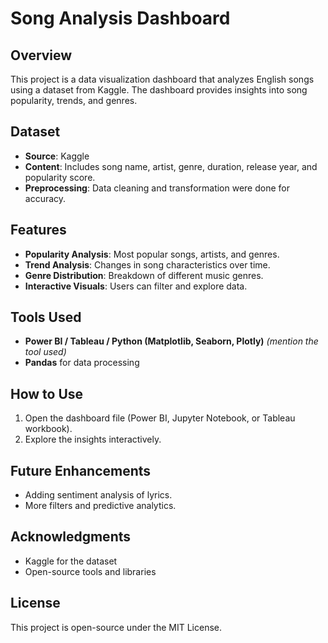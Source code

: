 # Song Analysis Dashboard

## Overview
This project is a data visualization dashboard that analyzes English songs using a dataset from Kaggle. The dashboard provides insights into song popularity, trends, and genres.

## Dataset
- **Source**: Kaggle
- **Content**: Includes song name, artist, genre, duration, release year, and popularity score.
- **Preprocessing**: Data cleaning and transformation were done for accuracy.

## Features
- **Popularity Analysis**: Most popular songs, artists, and genres.
- **Trend Analysis**: Changes in song characteristics over time.
- **Genre Distribution**: Breakdown of different music genres.
- **Interactive Visuals**: Users can filter and explore data.

## Tools Used
- **Power BI / Tableau / Python (Matplotlib, Seaborn, Plotly)** *(mention the tool used)*
- **Pandas** for data processing

## How to Use
1. Open the dashboard file (Power BI, Jupyter Notebook, or Tableau workbook).
2. Explore the insights interactively.
   
## Future Enhancements
- Adding sentiment analysis of lyrics.
- More filters and predictive analytics.

## Acknowledgments
- Kaggle for the dataset
- Open-source tools and libraries

## License
This project is open-source under the MIT License.

